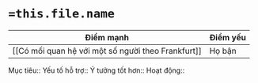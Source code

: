 # `=this.file.name`


| Điểm mạnh                                          | Điểm yếu |
| -------------------------------------------------- | -------- |
| [[Có mối quan hệ với một số người theo Frankfurt]] | Họ bận   | 

Mục tiêu:: 
Yếu tố hỗ trợ:: 
Ý tưởng tốt hơn:: 
Hoạt động:: 